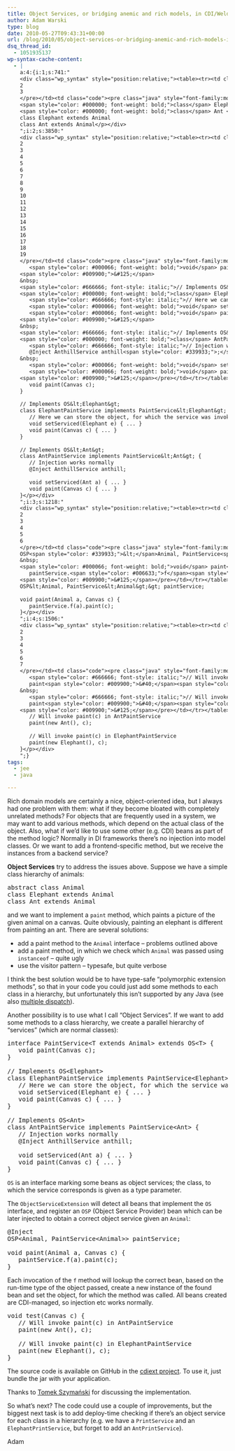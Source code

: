 ```yaml
---
title: Object Services, or bridging anemic and rich models, in CDI/Weld
author: Adam Warski
type: blog
date: 2010-05-27T09:43:31+00:00
url: /blog/2010/05/object-services-or-bridging-anemic-and-rich-models-in-cdiweld/
dsq_thread_id:
  - 1051935137
wp-syntax-cache-content:
  - |
    a:4:{i:1;s:741:"
    <div class="wp_syntax" style="position:relative;"><table><tr><td class="line_numbers"><pre>1
    2
    3
    </pre></td><td class="code"><pre class="java" style="font-family:monospace;"><span style="color: #000000; font-weight: bold;">abstract</span> <span style="color: #000000; font-weight: bold;">class</span> Animal
    <span style="color: #000000; font-weight: bold;">class</span> Elephant <span style="color: #000000; font-weight: bold;">extends</span> Animal
    <span style="color: #000000; font-weight: bold;">class</span> Ant <span style="color: #000000; font-weight: bold;">extends</span> Animal</pre></td></tr></table><p class="theCode" style="display:none;">abstract class Animal
    class Elephant extends Animal
    class Ant extends Animal</p></div>
    ";i:2;s:3850:"
    <div class="wp_syntax" style="position:relative;"><table><tr><td class="line_numbers"><pre>1
    2
    3
    4
    5
    6
    7
    8
    9
    10
    11
    12
    13
    14
    15
    16
    17
    18
    19
    </pre></td><td class="code"><pre class="java" style="font-family:monospace;"><span style="color: #000000; font-weight: bold;">interface</span> PaintService<span style="color: #339933;">&lt;</span>T <span style="color: #000000; font-weight: bold;">extends</span> Animal<span style="color: #339933;">&gt;</span> <span style="color: #000000; font-weight: bold;">extends</span> OS<span style="color: #339933;">&lt;</span>T<span style="color: #339933;">&gt;</span> <span style="color: #009900;">&#123;</span> 
       <span style="color: #000066; font-weight: bold;">void</span> paint<span style="color: #009900;">&#40;</span><span style="color: #003399;">Canvas</span> c<span style="color: #009900;">&#41;</span><span style="color: #339933;">;</span> 
    <span style="color: #009900;">&#125;</span>
    &nbsp;
    <span style="color: #666666; font-style: italic;">// Implements OS&lt;Elephant&gt;</span>
    <span style="color: #000000; font-weight: bold;">class</span> ElephantPaintService <span style="color: #000000; font-weight: bold;">implements</span> PaintService<span style="color: #339933;">&lt;</span>Elephant<span style="color: #339933;">&gt;</span> <span style="color: #009900;">&#123;</span> 
       <span style="color: #666666; font-style: italic;">// Here we can store the object, for which the service was invoked</span>
       <span style="color: #000066; font-weight: bold;">void</span> setServiced<span style="color: #009900;">&#40;</span>Elephant e<span style="color: #009900;">&#41;</span> <span style="color: #009900;">&#123;</span> ... <span style="color: #009900;">&#125;</span>
       <span style="color: #000066; font-weight: bold;">void</span> paint<span style="color: #009900;">&#40;</span><span style="color: #003399;">Canvas</span> c<span style="color: #009900;">&#41;</span> <span style="color: #009900;">&#123;</span> ... <span style="color: #009900;">&#125;</span>
    <span style="color: #009900;">&#125;</span>
    &nbsp;
    <span style="color: #666666; font-style: italic;">// Implements OS&lt;Ant&gt;</span>
    <span style="color: #000000; font-weight: bold;">class</span> AntPaintService <span style="color: #000000; font-weight: bold;">implements</span> PaintService<span style="color: #339933;">&lt;</span>Ant<span style="color: #339933;">&gt;</span> <span style="color: #009900;">&#123;</span> 
       <span style="color: #666666; font-style: italic;">// Injection works normally</span>
       @Inject AnthillService anthill<span style="color: #339933;">;</span>
    &nbsp;
       <span style="color: #000066; font-weight: bold;">void</span> setServiced<span style="color: #009900;">&#40;</span>Ant a<span style="color: #009900;">&#41;</span> <span style="color: #009900;">&#123;</span> ... <span style="color: #009900;">&#125;</span>
       <span style="color: #000066; font-weight: bold;">void</span> paint<span style="color: #009900;">&#40;</span><span style="color: #003399;">Canvas</span> c<span style="color: #009900;">&#41;</span> <span style="color: #009900;">&#123;</span> ... <span style="color: #009900;">&#125;</span> 
    <span style="color: #009900;">&#125;</span></pre></td></tr></table><p class="theCode" style="display:none;">interface PaintService&lt;T extends Animal&gt; extends OS&lt;T&gt; { 
       void paint(Canvas c); 
    }
    
    // Implements OS&lt;Elephant&gt;
    class ElephantPaintService implements PaintService&lt;Elephant&gt; { 
       // Here we can store the object, for which the service was invoked
       void setServiced(Elephant e) { ... }
       void paint(Canvas c) { ... }
    }
    
    // Implements OS&lt;Ant&gt;
    class AntPaintService implements PaintService&lt;Ant&gt; { 
       // Injection works normally
       @Inject AnthillService anthill;
    
       void setServiced(Ant a) { ... }
       void paint(Canvas c) { ... } 
    }</p></div>
    ";i:3;s:1218:"
    <div class="wp_syntax" style="position:relative;"><table><tr><td class="line_numbers"><pre>1
    2
    3
    4
    5
    6
    </pre></td><td class="code"><pre class="java" style="font-family:monospace;">@Inject
    OSP<span style="color: #339933;">&lt;</span>Animal, PaintService<span style="color: #339933;">&lt;</span>Animal<span style="color: #339933;">&gt;&gt;</span> paintService<span style="color: #339933;">;</span>
    &nbsp;
    <span style="color: #000066; font-weight: bold;">void</span> paint<span style="color: #009900;">&#40;</span>Animal a, <span style="color: #003399;">Canvas</span> c<span style="color: #009900;">&#41;</span> <span style="color: #009900;">&#123;</span>
       paintService.<span style="color: #006633;">f</span><span style="color: #009900;">&#40;</span>a<span style="color: #009900;">&#41;</span>.<span style="color: #006633;">paint</span><span style="color: #009900;">&#40;</span>c<span style="color: #009900;">&#41;</span><span style="color: #339933;">;</span>
    <span style="color: #009900;">&#125;</span></pre></td></tr></table><p class="theCode" style="display:none;">@Inject
    OSP&lt;Animal, PaintService&lt;Animal&gt;&gt; paintService;
    
    void paint(Animal a, Canvas c) {
       paintService.f(a).paint(c);
    }</p></div>
    ";i:4;s:1506:"
    <div class="wp_syntax" style="position:relative;"><table><tr><td class="line_numbers"><pre>1
    2
    3
    4
    5
    6
    7
    </pre></td><td class="code"><pre class="java" style="font-family:monospace;"><span style="color: #000066; font-weight: bold;">void</span> test<span style="color: #009900;">&#40;</span><span style="color: #003399;">Canvas</span> c<span style="color: #009900;">&#41;</span> <span style="color: #009900;">&#123;</span>
       <span style="color: #666666; font-style: italic;">// Will invoke paint(c) in AntPaintService</span>
       paint<span style="color: #009900;">&#40;</span><span style="color: #000000; font-weight: bold;">new</span> Ant<span style="color: #009900;">&#40;</span><span style="color: #009900;">&#41;</span>, c<span style="color: #009900;">&#41;</span><span style="color: #339933;">;</span>
    &nbsp;
       <span style="color: #666666; font-style: italic;">// Will invoke paint(c) in ElephantPaintService</span>
       paint<span style="color: #009900;">&#40;</span><span style="color: #000000; font-weight: bold;">new</span> Elephant<span style="color: #009900;">&#40;</span><span style="color: #009900;">&#41;</span>, c<span style="color: #009900;">&#41;</span><span style="color: #339933;">;</span>
    <span style="color: #009900;">&#125;</span></pre></td></tr></table><p class="theCode" style="display:none;">void test(Canvas c) {
       // Will invoke paint(c) in AntPaintService
       paint(new Ant(), c);
    
       // Will invoke paint(c) in ElephantPaintService
       paint(new Elephant(), c);
    }</p></div>
    ";}
tags:
  - jee
  - java

---
```

Rich domain models are certainly a nice, object-oriented idea, but I always had one problem with them: what if they become bloated with completely unrelated methods? For objects that are frequently used in a system, we may want to add various methods, which depend on the actual class of the object. Also, what if we&#8217;d like to use some other (e.g. CDI) beans as part of the method logic? Normally in DI frameworks there&#8217;s no injection into model classes. Or we want to add a frontend-specific method, but we receive the instances from a backend service?

**Object Services** try to address the issues above. Suppose we have a simple class hierarchy of animals:

<pre lang="java" line="1">abstract class Animal
class Elephant extends Animal
class Ant extends Animal
</pre>

and we want to implement a `paint` method, which paints a picture of the given animal on a canvas. Quite obviously, painting an elephant is different from painting an ant. There are several solutions:

  * add a paint method to the `Animal` interface &#8211; problems outlined above
  * add a paint method, in which we check which `Animal` was passed using `instanceof` &#8211; quite ugly
  * use the visitor pattern &#8211; typesafe, but quite verbose

I think the best solution would be to have type-safe &#8220;polymorphic extension methods&#8221;, so that in your code you could just add some methods to each class in a hierarchy, but unfortunately this isn&#8217;t supported by any Java (see also [multiple dispatch][1]).

Another possibility is to use what I call &#8220;Object Services&#8221;. If we want to add some methods to a class hierarchy, we create a parallel hierarchy of &#8220;services&#8221; (which are normal classes):

<pre lang="java" line="1">interface PaintService&lt;T extends Animal> extends OS&lt;T> { 
   void paint(Canvas c); 
}

// Implements OS&lt;Elephant>
class ElephantPaintService implements PaintService&lt;Elephant> { 
   // Here we can store the object, for which the service was invoked
   void setServiced(Elephant e) { ... }
   void paint(Canvas c) { ... }
}

// Implements OS&lt;Ant>
class AntPaintService implements PaintService&lt;Ant> { 
   // Injection works normally
   @Inject AnthillService anthill;

   void setServiced(Ant a) { ... }
   void paint(Canvas c) { ... } 
}
</pre>

`OS` is an interface marking some beans as object services; the class, to which the service corresponds is given as a type parameter.

The `ObjectServiceExtension` will detect all beans that implement the `OS` interface, and register an `OSP` (Object Service Provider) bean which can be later injected to obtain a correct object service given an `Animal`:

<pre lang="java" line="1">@Inject
OSP&lt;Animal, PaintService&lt;Animal>> paintService;

void paint(Animal a, Canvas c) {
   paintService.f(a).paint(c);
}
</pre>

Each invocation of the `f` method will lookup the correct bean, based on the run-time type of the object passed, create a new instance of the found bean and set the object, for which the method was called. All beans created are CDI-managed, so injection etc works normally.

<pre lang="java" line="1">void test(Canvas c) {
   // Will invoke paint(c) in AntPaintService
   paint(new Ant(), c);

   // Will invoke paint(c) in ElephantPaintService
   paint(new Elephant(), c);
}
</pre>

The source code is available on GitHub in the [cdiext project][2]. To use it, just bundle the jar with your application.

Thanks to [Tomek Szymański][3] for discussing the implementation.

So what&#8217;s next? The code could use a couple of improvements, but the biggest next task is to add deploy-time checking if there&#8217;s an object service for each class in a hierarchy (e.g. we have a `PrintService` and an `ElephantPrintService`, but forget to add an `AntPrintService`).

Adam

 [1]: http://en.wikipedia.org/wiki/Multiple_dispatch
 [2]: http://github.com/adamw/cdiext
 [3]: http://szimano.org/
